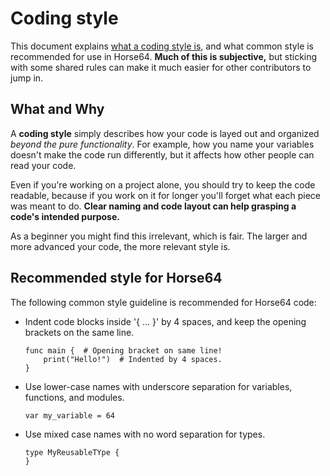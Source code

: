 
<!-- For license of this file, see LICENSE.md in the base folder. -->

Coding style
============

This document explains [what a coding style is](#what-and-why),
and what common style is recommended for use in Horse64.
**Much of this is subjective,** but sticking with some
shared rules can make it much easier for other contributors
to jump in.


What and Why
------------

A **coding style** simply describes how your code is layed out
and organized *beyond the pure functionality*. For example,
how you name your variables doesn't make the code run
differently, but it affects how other people can read your code.

Even if you're working on a project alone, you should try
to keep the code readable, because if you work on it for longer
you'll forget what each piece was meant to do. **Clear naming
and code layout can help grasping a code's intended purpose.**

As a beginner you might find this irrelevant, which is fair.
The larger and more advanced your code, the more relevant style is.


Recommended style for Horse64
-----------------------------

The following common style guideline is recommended for
Horse64 code:

- Indent code blocks inside '{ ... }' by 4 spaces,
  and keep the opening brackets on the same line.
  ```Horse64
  func main {  # Opening bracket on same line!
      print("Hello!")  # Indented by 4 spaces.
  }
  ```

- Use lower-case names with underscore separation for
  variables, functions, and modules.
  ```Horse64
  var my_variable = 64
  ```

- Use mixed case names with no word separation for types.
  ```Horse64
  type MyReusableTYpe {
  }
  ```

